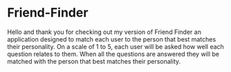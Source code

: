 # Friend-Finder

Hello and thank you for checking out my version of Friend Finder an application designed to match each user to the person that best matches their personality. On a scale of 1 to 5, each user will be asked how well each question relates to them. When all the questions are answered they will be matched with the person that best matches their personality.
